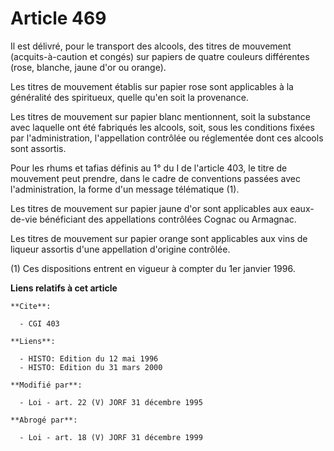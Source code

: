 # Article 469

Il est délivré, pour le transport des alcools, des titres de mouvement (acquits-à-caution et congés) sur papiers de quatre
couleurs différentes (rose, blanche, jaune d'or ou orange).

Les titres de mouvement établis sur papier rose sont applicables à la généralité des spiritueux, quelle qu'en soit la
provenance.

Les titres de mouvement sur papier blanc mentionnent, soit la substance avec laquelle ont été fabriqués les alcools, soit,
sous les conditions fixées par l'administration, l'appellation contrôlée ou réglementée dont ces alcools sont assortis.

Pour les rhums et tafias définis au 1° du I de l'article 403, le titre de mouvement peut prendre, dans le cadre de
conventions passées avec l'administration, la forme d'un message télématique (1).

Les titres de mouvement sur papier jaune d'or sont applicables aux eaux-de-vie bénéficiant des appellations contrôlées Cognac
ou Armagnac.

Les titres de mouvement sur papier orange sont applicables aux vins de liqueur assortis d'une appellation d'origine
contrôlée.

(1) Ces dispositions entrent en vigueur à compter du 1er janvier 1996.

**Liens relatifs à cet article**

	**Cite**:

	  - CGI 403

	**Liens**:

	  - HISTO: Edition du 12 mai 1996
	  - HISTO: Edition du 31 mars 2000

	**Modifié par**:

	  - Loi - art. 22 (V) JORF 31 décembre 1995

	**Abrogé par**:

	  - Loi - art. 18 (V) JORF 31 décembre 1999
